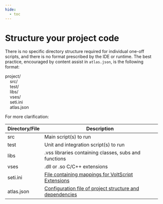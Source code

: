 ```yaml
---
hide:
  - toc
---
```

# Structure your project code

There is no specific directory structure required for individual one-off scripts, and there is no format prescribed by the IDE or runtime. The best practice, encouraged by content assist in `atlas.json`, is the following format:

project/<br/>
&nbsp;&nbsp;&nbsp;&nbsp;src/<br/>
&nbsp;&nbsp;&nbsp;&nbsp;test/<br/>
&nbsp;&nbsp;&nbsp;&nbsp;libs/<br/>
&nbsp;&nbsp;&nbsp;&nbsp;vses/<br/>
&nbsp;&nbsp;&nbsp;&nbsp;seti.ini<br/>
&nbsp;&nbsp;&nbsp;&nbsp;atlas.json<br/>

For more clarification:

| Directory/File | Description       |
| -------------- | ----------------- |
| src            | Main script(s) to run |
| test           | Unit and integration script(s) to run |
| libs           | .vss libraries containing classes, subs and functions |
| vses           | .dll or .so C/C++ extensions |
| seti.ini       | [File containing mappings for VoltScript Extensions](vses.md#setiini) |
| atlas.json     | [Configuration file of project structure and dependencies](../archipelago/atlas.md) |
